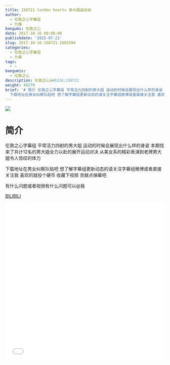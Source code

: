 ```yaml
---
title: 150721 london hearts 男大姐运动会
author:
  - 伦敦之心字幕组
  - 九條
bangumi: 伦敦之心
date: 2017-10-16 00:00:00
publishdate: '2015-07-21'
slug: 2017-10-16-150721-2682594
categories:
  - 伦敦之心字幕组
  - 九條
tags:
  - ~
bangumis:
  - 伦敦之心
description: 伦敦之心&#8226;150721
weight: 49279
brief: '# 简介 伦敦之心字幕组 平常活力四射的男大姐 运动的时候会展现出什么样的身姿 本期找来了共计12名的男大姐全力以赴的展开运动对决 从美女系的精彩表演到老牌男大姐令人惊叹的体力
  下载地址在男女纠察队贴吧 想了解字幕组更新动态的请关注字幕组微博或者直接关注我 喜欢的就投个硬币 收藏下视频 贡献点弹幕吧 有什么问题或者视频有什么问题可以@我'
---
```


![](https://i.imgur.com/urwd7QP.jpg)

# 简介  
伦敦之心字幕组 平常活力四射的男大姐 运动的时候会展现出什么样的身姿 本期找来了共计12名的男大姐全力以赴的展开运动对决 从美女系的精彩表演到老牌男大姐令人惊叹的体力 


下载地址在男女纠察队贴吧 想了解字幕组更新动态的请关注字幕组微博或者直接关注我 喜欢的就投个硬币 收藏下视频 贡献点弹幕吧


有什么问题或者视频有什么问题可以@我

  [BILIBILI](https://www.bilibili.com/video/av2682594/)


<div class="vcontainer">  <iframe class='video' src="//www.bilibili.com/blackboard/player.html?aid=2682594" width="100%" height="500" frameborder="0" allowfullscreen="allowfullscreen"></iframe></div>
